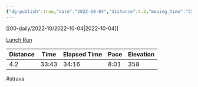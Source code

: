 ```yaml
---
{"dg-publish":true,"date":"2022-10-04","distance":4.2,"moving_time":"33:43","elapsed_time":"34:16","pace":"8:01","total_elevation_gain":358,"url":"https://www.strava.com/activities/7911855126","permalink":"/01-personal/strava/2022-10-04-lunch-run/","dgPassFrontmatter":true}
---
```



[[00-daily/2022-10/2022-10-04\|2022-10-04]]

[Lunch Run](https://www.strava.com/activities/7911855126)

| Distance | Time  | Elapsed Time | Pace | Elevation |
| -------- | ----- | ------------ | ---- | --------- |
| 4.2      | 33:43 | 34:16        | 8:01 | 358       |




#strava
